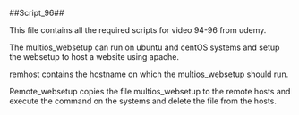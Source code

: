 ##Script_96##

This file contains all the required scripts for video 94-96 from udemy.

The multios_websetup can run on ubuntu and centOS systems and setup the websetup to host a website using apache.

remhost contains the hostname on which the multios_websetup should run.

Remote_websetup copies the file multios_websetup to the remote hosts and execute the command on the systems and delete the file from the hosts.
